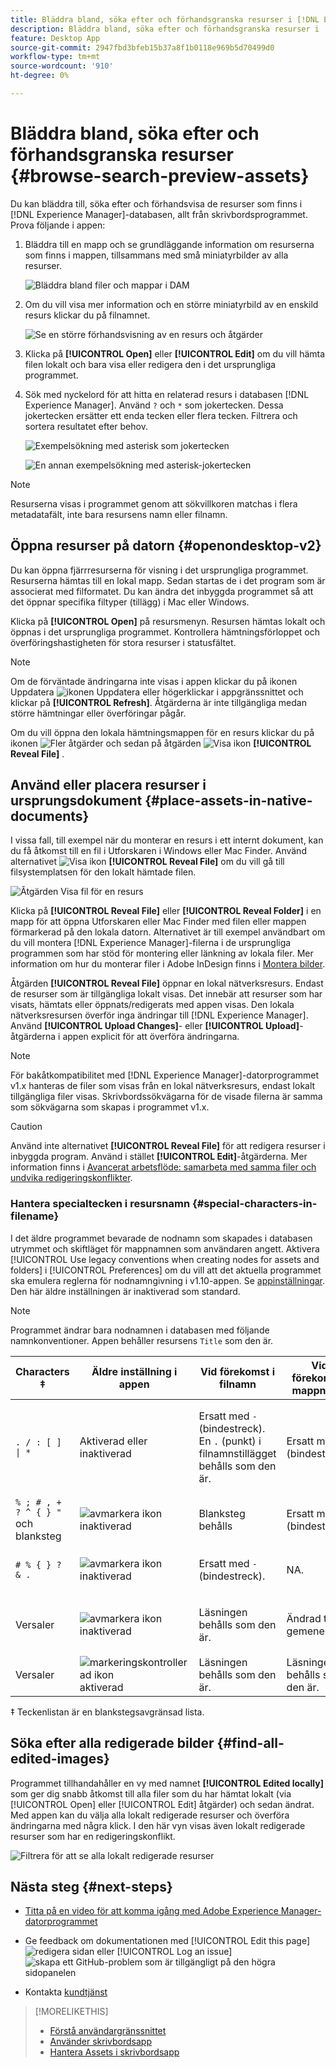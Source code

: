 ```yaml
---
title: Bläddra bland, söka efter och förhandsgranska resurser i [!DNL Experience Manager]-datorprogrammet
description: Bläddra bland, söka efter och förhandsgranska resurser i  [!DNL Adobe Experience Manager] datorprogrammet.
feature: Desktop App
source-git-commit: 2947fbd3bfeb15b37a8f1b0118e969b5d70499d0
workflow-type: tm+mt
source-wordcount: '910'
ht-degree: 0%

---
```



# Bläddra bland, söka efter och förhandsgranska resurser {#browse-search-preview-assets}

Du kan bläddra till, söka efter och förhandsvisa de resurser som finns i [!DNL Experience Manager]-databasen, allt från skrivbordsprogrammet. Prova följande i appen:

1. Bläddra till en mapp och se grundläggande information om resurserna som finns i mappen, tillsammans med små miniatyrbilder av alla resurser.

   ![Bläddra bland filer och mappar i DAM](assets/browse_folder_da2.png "Bläddra bland filer och mappar i DAM")

1. Om du vill visa mer information och en större miniatyrbild av en enskild resurs klickar du på filnamnet.

   ![Se en större förhandsvisning av en resurs och åtgärder](assets/large_preview_actions_da2.png "Se en större förhandsvisning av en resurs och åtgärder")

1. Klicka på **[!UICONTROL Open]** eller **[!UICONTROL Edit]** om du vill hämta filen lokalt och bara visa eller redigera den i det ursprungliga programmet.
1. Sök med nyckelord för att hitta en relaterad resurs i databasen [!DNL Experience Manager]. Använd `?` och `*` som jokertecken. Dessa jokertecken ersätter ett enda tecken eller flera tecken. Filtrera och sortera resultatet efter behov.

   ![Exempelsökning med asterisk som jokertecken](assets/search_wildcard_da2.png "Exempelsökning med asterisk som jokertecken")

   ![En annan exempelsökning med asterisk-jokertecken](assets/search_wildcard2_da2.png "En annan exempelsökning med en annan placering av asterisk-jokertecken")

>[!NOTE]
>
>Resurserna visas i programmet genom att sökvillkoren matchas i flera metadatafält, inte bara resursens namn eller filnamn.

## Öppna resurser på datorn {#openondesktop-v2}

Du kan öppna fjärrresurserna för visning i det ursprungliga programmet. Resurserna hämtas till en lokal mapp. Sedan startas de i det program som är associerat med filformatet. Du kan ändra det inbyggda programmet så att det öppnar specifika filtyper (tillägg) i Mac eller Windows.

Klicka på **[!UICONTROL Open]** på resursmenyn. Resursen hämtas lokalt och öppnas i det ursprungliga programmet. Kontrollera hämtningsförloppet och överföringshastigheten för stora resurser i statusfältet.

<!-- ![Download progress bar for large-sized assets](assets/download_status_bar_da2.png "Download progress bar for large-sized assets")
-->

>[!NOTE]
>
>Om de förväntade ändringarna inte visas i appen klickar du på ikonen Uppdatera ![ikonen Uppdatera](assets/do-not-localize/refresh.png) eller högerklickar i appgränssnittet och klickar på **[!UICONTROL Refresh]**. Åtgärderna är inte tillgängliga medan större hämtningar eller överföringar pågår.

Om du vill öppna den lokala hämtningsmappen för en resurs klickar du på ikonen ![Fler åtgärder](assets/do-not-localize/more2_da2.png) och sedan på åtgärden ![Visa ikon](assets/do-not-localize/reveal_action2_da2.png) **[!UICONTROL Reveal File]** .

## Använd eller placera resurser i ursprungsdokument {#place-assets-in-native-documents}

I vissa fall, till exempel när du monterar en resurs i ett internt dokument, kan du få åtkomst till en fil i Utforskaren i Windows eller Mac Finder. Använd alternativet ![Visa ikon](assets/do-not-localize/reveal_action2_da2.png) **[!UICONTROL Reveal File]** om du vill gå till filsystemplatsen för den lokalt hämtade filen.

![Åtgärden Visa fil för en resurs](assets/revealfile_action_da2.png "Åtgärden Visa fil för en resurs")

Klicka på **[!UICONTROL Reveal File]** eller **[!UICONTROL Reveal Folder]** i en mapp för att öppna Utforskaren eller Mac Finder med filen eller mappen förmarkerad på den lokala datorn. Alternativet är till exempel användbart om du vill montera [!DNL Experience Manager]-filerna i de ursprungliga programmen som har stöd för montering eller länkning av lokala filer. Mer information om hur du monterar filer i Adobe InDesign finns i [Montera bilder](https://helpx.adobe.com/indesign/using/placing-graphics.html).

Åtgärden **[!UICONTROL Reveal File]** öppnar en lokal nätverksresurs. Endast de resurser som är tillgängliga lokalt visas. Det innebär att resurser som har visats, hämtats eller öppnats/redigerats med appen visas. Den lokala nätverksresursen överför inga ändringar till [!DNL Experience Manager]. Använd **[!UICONTROL Upload Changes]**- eller **[!UICONTROL Upload]**-åtgärderna i appen explicit för att överföra ändringarna.

>[!NOTE]
>
>För bakåtkompatibilitet med [!DNL Experience Manager]-datorprogrammet v1.x hanteras de filer som visas från en lokal nätverksresurs, endast lokalt tillgängliga filer visas. Skrivbordssökvägarna för de visade filerna är samma som sökvägarna som skapas i programmet v1.x.

>[!CAUTION]
>
>Använd inte alternativet **[!UICONTROL Reveal File]** för att redigera resurser i inbyggda program. Använd i stället **[!UICONTROL Edit]**-åtgärderna. Mer information finns i [Avancerat arbetsflöde: samarbeta med samma filer och undvika redigeringskonflikter](#adv-workflow-collaborate-avoid-conflicts).

### Hantera specialtecken i resursnamn {#special-characters-in-filename}

I det äldre programmet bevarade de nodnamn som skapades i databasen utrymmet och skiftläget för mappnamnen som användaren angett. Aktivera [!UICONTROL Use legacy conventions when creating nodes for assets and folders] i [!UICONTROL Preferences] om du vill att det aktuella programmet ska emulera reglerna för nodnamngivning i v1.10-appen. Se [appinställningar](/help/using/install-upgrade.md#set-preferences). Den här äldre inställningen är inaktiverad som standard.

>[!NOTE]
>
>Programmet ändrar bara nodnamnen i databasen med följande namnkonventioner. Appen behåller resursens `Title` som den är.

| Characters ‡ | Äldre inställning i appen | Vid förekomst i filnamn | Vid förekomst i mappnamn | Exempel |
|---|---|---|---|---|
| `. / : [ ] \| *` | Aktiverad eller inaktiverad | Ersatt med `-` (bindestreck). En `.` (punkt) i filnamnstillägget behålls som den är. | Ersatt med `-` (bindestreck). | `myimage.jpg` förblir oförändrad och `my.image.jpg` ändras till `my-image.jpg`. |
| `% ; # , + ? ^ { } "` och blanksteg | ![avmarkera ikon](assets/do-not-localize/deselect-icon.png) inaktiverad | Blanksteg behålls | Ersatt med `-` (bindestreck). | `My Folder.` ändras till `my-folder-`. |
| `# % { } ? & .` | ![avmarkera ikon](assets/do-not-localize/deselect-icon.png) inaktiverad | Ersatt med `-` (bindestreck). | NA. | `#My New File.` ändras till `-My New File-`. |
| Versaler | ![avmarkera ikon](assets/do-not-localize/deselect-icon.png) inaktiverad | Läsningen behålls som den är. | Ändrad till gemener. | `My New Folder` ändras till `my-new-folder`. |
| Versaler | ![markeringskontrollerad ikon](assets/do-not-localize/selection-checked-icon.png) aktiverad | Läsningen behålls som den är. | Läsningen behålls som den är. | NA. |

‡ Teckenlistan är en blankstegsavgränsad lista.

## Söka efter alla redigerade bilder {#find-all-edited-images}

Programmet tillhandahåller en vy med namnet **[!UICONTROL Edited locally]** som ger dig snabb åtkomst till alla filer som du har hämtat lokalt (via [!UICONTROL Open] eller [!UICONTROL Edit] åtgärder) och sedan ändrat. Med appen kan du välja alla lokalt redigerade resurser och överföra ändringarna med några klick. I den här vyn visas även lokalt redigerade resurser som har en redigeringskonflikt.

![Filtrera för att se alla lokalt redigerade resurser](assets/edited_locally_filter_da2.png "Du kan till exempel filtrera för att se alla lokalt redigerade resurser för en massöverföring av redigeringar")

## Nästa steg {#next-steps}

* [Titta på en video för att komma igång med Adobe Experience Manager-datorprogrammet](https://experienceleague.adobe.com/en/docs/experience-manager-learn/assets/creative-workflows/aem-desktop-app)

* Ge feedback om dokumentationen med [!UICONTROL Edit this page] ![redigera sidan](assets/do-not-localize/edit-page.png) eller [!UICONTROL Log an issue] ![skapa ett GitHub-problem](assets/do-not-localize/github-issue.png) som är tillgängligt på den högra sidopanelen

* Kontakta [kundtjänst](https://experienceleague.adobe.com/?support-solution=General#support)

>[!MORELIKETHIS]
>
>* [Förstå användargränssnittet](/help/using/user-interface.md)
>* [Använder skrivbordsapp](/help/using/using-desktop-app.md)
>* [Hantera Assets i skrivbordsapp](/help/using/assets-management-tasks.md)
